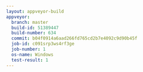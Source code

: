 ```yaml
---
layout: appveyor-build
appveyor:
  branch: master
  build-id: 51389447
  build-number: 634
  commit: b04f0914a6aad266fd765cd2b7e4092c9d90b45f
  job-id: c091srp3ws4rf3ge
  job-number: 1
  os-name: Windows
  test-result: 1
---
```

